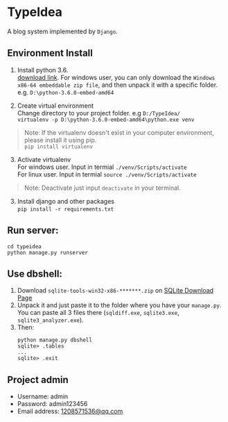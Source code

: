 # TypeIdea
A blog system implemented by `Django`.

## Environment Install
1. Install python 3.6.   
[download link](https://www.python.org/downloads/release/python-360/). For windows user,  you can only download the `Windows x86-64 embeddable zip file`, and then unpack it with a specific folder. e.g. `D:\python-3.6.0-embed-amd64`

2. Create virtual environment   
Change directory to your project folder. e.g `D:/TypeIdea/`    
`virtualenv -p D:\python-3.6.0-embed-amd64\python.exe venv`  
> Note: If the virtualenv doesn't exist in your computer environment, please install it using pip.   
`pip install virtualenv`  

3. Activate virtualenv   
For windows user. Input in termial `./venv/Scripts/activate`   
For linux user. Input in termial `source ./venv/Scripts/activate`   
> Note: Deactivate just input `deactivate` in your terminal.

3. Install django and other packages  
`pip install -r requirements.txt`


## Run server:
```shell
cd typeidea
python manage.py runserver
```

## Use dbshell:
1. Download `sqlite-tools-win32-x86-*******.zip` on [SQLite Download Page](https://www.sqlite.org/download.html)
2. Unpack it and just paste it to the folder where you have your `manage.py`. You can paste all 3 files there (`sqldiff.exe`, `sqlite3.exe`, `sqlite3_analyzer.exe`).
3. Then: 
    ```shell
    python manage.py dbshell
    sqlite> .tables
    ...
    sqlite> .exit
    ```
   
## Project admin
- Username: admin
- Password: admin123456
- Email address: 1208571536@qq.com